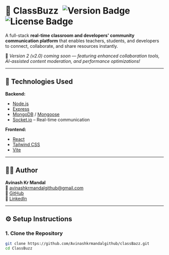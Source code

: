 # 🏫 ClassBuzz &nbsp;![Version Badge](https://img.shields.io/badge/version-v1.0-blue?style=flat-square) ![License Badge](https://img.shields.io/badge/license-MIT-green?style=flat-square)

A full-stack **real-time classroom and developers' community communication platform** that enables teachers, students, and developers to connect, collaborate, and share resources instantly.  

📢 *Version 2 (v2.0) coming soon — featuring enhanced collaboration tools, AI-assisted content moderation, and performance optimizations!*

---

## 🚀 Technologies Used

**Backend:**
- [Node.js](https://nodejs.org/)
- [Express](https://expressjs.com/)
- [MongoDB](https://www.mongodb.com/) / [Mongoose](https://mongoosejs.com/)
- [Socket.io](https://socket.io/) – Real-time communication

**Frontend:**
- [React](https://react.dev/)
- [Tailwind CSS](https://tailwindcss.com/)
- [Vite](https://vitejs.dev/)

---

## 👨‍💻 Author

**Avinash Kr Mandal**  
📧 [avinashkrmandalgithub@gmail.com](mailto:avinashkrmandalgithub@gmail.com)  
🔗 [GitHub](https://github.com/Avinashkrmandalgithub)  
🔗 [LinkedIn](https://www.linkedin.com/in/avinash-kr-mandal-91569231a/)   

---

## ⚙️ Setup Instructions

### 1. Clone the Repository
```bash
git clone https://github.com/Avinashkrmandalgithub/classBazz.git
cd ClassBuzz
